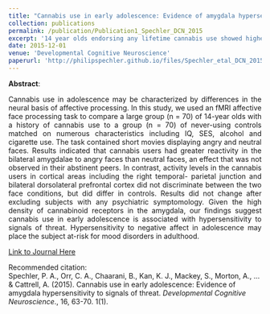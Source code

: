 ```yaml
---
title: "Cannabis use in early adolescence: Evidence of amygdala hypersensitivity to signals of threat"
collection: publications
permalink: /publication/Publication1_Spechler_DCN_2015
excerpt: '14 year olds endorsing any lifetime cannabis use showed higher amygdalar activation to angry faces during fMRI'
date: 2015-12-01
venue: 'Developmental Cognitive Neuroscience'
paperurl: 'http://philipspechler.github.io/files/Spechler_etal_DCN_2015.pdf'
---
```

**Abstract**:
<div style="text-align: justify">Cannabis use in adolescence may be characterized by differences in the neural basis of affective 
processing. In this study, we used an fMRI affective face processing task to compare a large group (n = 70) of 14-year olds with a history 
of cannabis use to a group (n = 70) of never-using controls matched on numerous characteristics including IQ, SES, alcohol and cigarette 
use. The task contained short movies displaying angry and neutral faces. Results indicated that cannabis users had greater reactivity in 
the bilateral amygdalae to angry faces than neutral faces, an effect that was not observed in their abstinent peers. In contrast, activity 
levels in the cannabis users in cortical areas including the right temporal- parietal junction and bilateral dorsolateral prefrontal 
cortex did not discriminate between the two face conditions, but did differ in controls. Results did not change after excluding subjects 
with any psychiatric symptomology. Given the high density of cannabinoid receptors in the amygdala, our findings suggest cannabis use in 
early adolescence is associated with hypersensitivity to signals of threat. Hypersensitivity to negative affect in adolescence may place 
the subject at-risk for mood disorders in adulthood.</div>  

[Link to Journal Here](https://www.sciencedirect.com/science/article/pii/S1878929315000857)

Recommended citation:  
Spechler, P. A., Orr, C. A., Chaarani, B., Kan, K. J., Mackey, S., Morton, A., ... & Cattrell, A. (2015). Cannabis 
use in early adolescence: Evidence of amygdala hypersensitivity to signals of threat. <i>Developmental Cognitive Neuroscience</i>., 16, 
63-70. 1(1).

